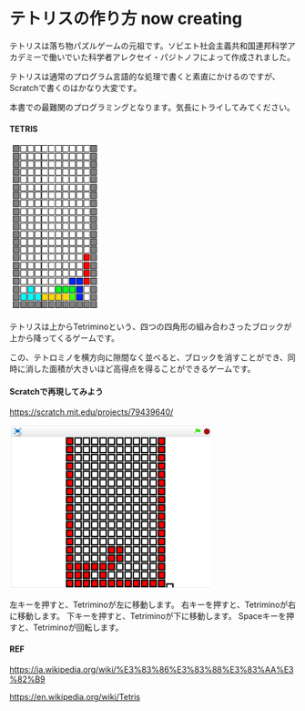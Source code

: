 # テトリスの作り方 now creating

テトリスは落ち物パズルゲームの元祖です。ソビエト社会主義共和国連邦科学アカデミーで働いでいた科学者アレクセイ・パジトノフによって作成されました。


テトリスは通常のプログラム言語的な処理で書くと素直にかけるのですが、Scratchで書くのはかなり大変です。

本書での最難関のプログラミングとなります。気長にトライしてみてください。


#### TETRIS
![](board_4.png)

テトリスは上からTetriminoという、四つの四角形の組み合わさったブロックが上から降ってくるゲームです。


この、テトロミノを横方向に隙間なく並べると、ブロックを消すことができ、同時に消した面積が大きいほど高得点を得ることができるゲームです。




#### Scratchで再現してみよう

https://scratch.mit.edu/projects/79439640/

![](tetris_scratch.png)

左キーを押すと、Tetriminoが左に移動します。
右キーを押すと、Tetriminoが右に移動します。
下キーを押すと、Tetriminoが下に移動します。
Spaceキーを押すと、Tetriminoが回転します。


#### REF



https://ja.wikipedia.org/wiki/%E3%83%86%E3%83%88%E3%83%AA%E3%82%B9

https://en.wikipedia.org/wiki/Tetris
